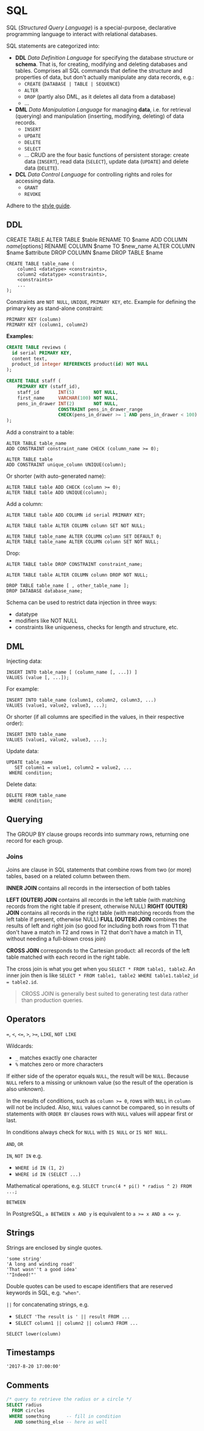 # SQL

SQL (_Structured Query Language_) is a special-purpose, declarative programming language to interact with relational databases.

SQL statements are categorized into:
* **DDL** _Data Definition Language_ for specifying the database structure or **schema**. That is, for creating, modifying and deleting databases and tables. Comprises all SQL commands that define the structure and properties of data, but don't actually manipulate any data records, e.g.:
    - `CREATE` (`DATABASE | TABLE | SEQUENCE`)
    - `ALTER`
    - `DROP` (partly also DML, as it deletes all data from a database)
    - ...
* **DML** _Data Manipulation Language_ for managing **data**, i.e. for retrieval (querying) and manipulation (inserting, modifying, deleting) of data records.
    - `INSERT`
    - `UPDATE`
    - `DELETE`
    - `SELECT`
    - ...
  CRUD are the four basic functions of persistent storage: create data (`INSERT`), read data (`SELECT`), update data (`UPDATE`) and delete data (`DELETE`).
* **DCL** _Data Control Language_ for controlling rights and roles for accessing data.
    - `GRANT`
    - `REVOKE`

Adhere to the [style guide](http://www.sqlstyle.guide).

## DDL

CREATE TABLE
ALTER TABLE $table
    RENAME TO $name
    ADD COLUMN $name [$options]
    RENAME COLUMN $name TO $new_name
    ALTER COLUMN $name $attribute
    DROP COLUMN $name
DROP TABLE $name


```
CREATE TABLE table_name (
    column1 <datatype> <constraints>,
    column2 <datatype> <constraints>,
    <constraints>
    ...
);
```

Constraints are `NOT NULL`, `UNIQUE`, `PRIMARY KEY`, etc.
Example for defining the primary key as stand-alone constraint:
```
PRIMARY KEY (column)
PRIMARY KEY (column1, column2)
```

**Examples:**

```sql
CREATE TABLE reviews (
  id serial PRIMARY KEY,
  content text,
  product_id integer REFERENCES product(id) NOT NULL
);
```

```sql
CREATE TABLE staff (
    PRIMARY KEY (staff_id),
    staff_id       INT(5)       NOT NULL,
    first_name     VARCHAR(100) NOT NULL,
    pens_in_drawer INT(2)       NOT NULL,
                   CONSTRAINT pens_in_drawer_range
                   CHECK(pens_in_drawer >= 1 AND pens_in_drawer < 100)
);
```

Add a constraint to a table:

```
ALTER TABLE table_name
ADD CONSTRAINT constraint_name CHECK (column_name >= 0);

ALTER TABLE table
ADD CONSTRAINT unique_column UNIQUE(column);
```
Or shorter (with auto-generated name):
```
ALTER TABLE table ADD CHECK (column >= 0);
ALTER TABLE table ADD UNIQUE(column);
```

Add a column:
```
ALTER TABLE table ADD COLUMN id serial PRIMARY KEY;
```

```
ALTER TABLE table ALTER COLUMN column SET NOT NULL;
```

```
ALTER TABLE table_name ALTER COLUMN column SET DEFAULT 0;
ALTER TABLE table_name ALTER COLUMN column SET NOT NULL;
```

Drop:

```
ALTER TABLE table DROP CONSTRAINT constraint_name;

ALTER TABLE table ALTER COLUMN column DROP NOT NULL;

DROP TABLE table_name [ , other_table_name ];
DROP DATABASE database_name;
```

Schema can be used to restrict data injection in three ways:
* datatype
* modifiers like NOT NULL
* constraints like uniqueness, checks for length and structure, etc.

## DML

Injecting data:

```
INSERT INTO table_name [ (column_name [, ...]) ]
VALUES (value [, ...]);
```
For example:
```
INSERT INTO table_name (column1, column2, column3, ...)
VALUES (value1, value2, value3, ...);
```
Or shorter (if all columns are specified in the values, in their respective order):
```
INSERT INTO table_name
VALUES (value1, value2, value3, ...);
```

Update data:

```
UPDATE table_name
   SET column1 = value1, column2 = value2, ...
 WHERE condition;
```

Delete data:

```
DELETE FROM table_name
 WHERE condition;
```

## Querying

The GROUP BY clause groups records into summary rows, returning one record for each group.

### Joins

Joins are clause in SQL statements that combine rows from two (or more) tables, based on a related column between them.

**INNER JOIN** contains all records in the intersection of both tables

**LEFT (OUTER) JOIN** contains all records in the left table (with matching records from the right table if present, otherwise NULL)
**RIGHT (OUTER) JOIN** contains all records in the right table (with matching records from the left table if present, otherwise NULL)
**FULL (OUTER) JOIN** combines the results of left and right join (so good for including both rows from T1 that don't have a match in T2 and rows in T2 that don't have a match in T1, without needing a full-blown cross join)

**CROSS JOIN** corresponds to the Cartesian product: all records of the left table matched with each record in the right table.

The cross join is what you get when you `SELECT * FROM table1, table2`.
An inner join then is like `SELECT * FROM table1, table2 WHERE table1.table2_id = table2.id`.

> CROSS JOIN is generally best suited to generating test data rather than production queries.

## Operators

`=`, `<`, `<=`, `>`, `>=`, `LIKE`, `NOT LIKE`

Wildcards:
* `_` matches exactly one character
* `%` matches zero or more characters

If either side of the operator equals `NULL`, the result will be `NULL`. Because `NULL` refers to a missing or unknown value (so the result of the operation is also unknown).

In the results of conditions, such as `column >= 0`, rows with `NULL` in `column` will not be included.
Also, `NULL` values cannot be compared, so in results of statements with `ORDER BY` clauses rows with `NULL` values will appear first or last.

In conditions always check for `NULL` with `IS NULL` or `IS NOT NULL`.

`AND`, `OR`

`IN`, `NOT IN`
e.g.
* `WHERE id IN (1, 2)`
* `WHERE id IN (SELECT ...)`

Mathematical operations, e.g. `SELECT trunc(4 * pi() * radius ^ 2) FROM ...;`

`BETWEEN`

In PostgreSQL, `a BETWEEN x AND y` is equivalent to `a >= x AND a <= y`.

## Strings

Strings are enclosed by single quotes.
```
'some string'
'A long and winding road'
'That wasn''t a good idea'
'"Indeed!"'
```

Double quotes can be used to escape identifiers that are reserved keywords in SQL, e.g. `"when"`.

`||` for concatenating strings, e.g.
* `SELECT 'The result is ' || result FROM ...`
* `SELECT column1 || column2 || column3 FROM ...`

`SELECT lower(column)`

## Timestamps

`'2017-8-20 17:00:00'`

## Comments

```sql
/* query to retrieve the radius or a circle */
SELECT radius
  FROM circles
 WHERE something      -- fill in condition
   AND something_else -- here as well
```
